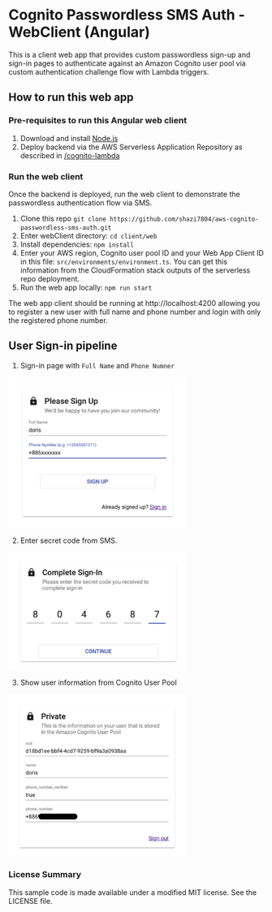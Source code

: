 # Cognito Passwordless SMS Auth - WebClient (Angular)

This is a client web app that provides custom passwordless sign-up and sign-in pages to authenticate against an Amazon Cognito user pool via custom authentication challenge flow with Lambda triggers. 

## How to run this web app

### Pre-requisites to run this Angular web client

1. Download and install [Node.js](https://nodejs.org/en/download/)
2. Deploy backend via the AWS Serverless Application Repository as described in [/cognito-lambda](https://github.com/shazi7804/aws-cognito-passwordless-sms-auth/tree/master/cognito-lambda)

### Run the web client
Once the backend is deployed, run the web client to demonstrate the passwordless authentication flow via SMS.

1. Clone this repo 
`git clone https://github.com/shazi7804/aws-cognito-passwordless-sms-auth.git`
2. Enter webClient directory: `cd client/web`
3. Install dependencies: `npm install`
4. Enter your AWS region, Cognito user pool ID and your Web App Client ID in this file: `src/environments/environment.ts`. You can get this information from the CloudFormation stack outputs of the serverless repo deployment.
5. Run the web app locally: `npm run start`

The web app client should be running at http://localhost:4200 allowing you to register a new user with full name and phone number and login with only the registered phone number.

## User Sign-in pipeline

1. Sign-in page with `Full Name` and `Phone Numner`

<img width="350" src="./img/signup-register.png">

2. Enter secret code from SMS.

<img width="350" src="./img/signup-sms-code.png">

3. Show user information from Cognito User Pool

<img width="350" src="./img/signup-success.png">

### License Summary

This sample code is made available under a modified MIT license. See the LICENSE file.